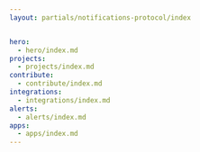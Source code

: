 ```yaml
---
layout: partials/notifications-protocol/index


hero:
  - hero/index.md
projects:
  - projects/index.md
contribute:
  - contribute/index.md
integrations:
  - integrations/index.md
alerts:
  - alerts/index.md
apps:
  - apps/index.md
---
```


